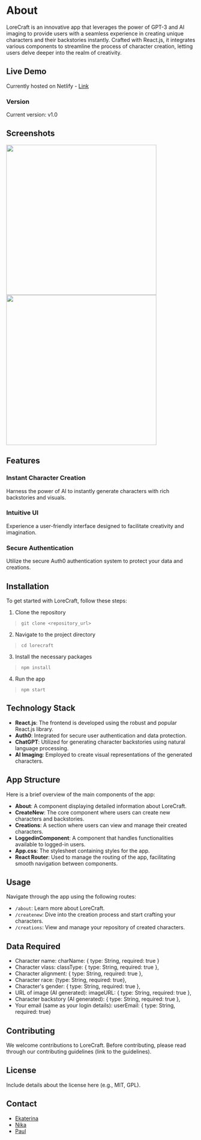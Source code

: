 # About

LoreCraft is an innovative app that leverages the power of GPT-3 and AI imaging to provide users with a seamless experience in creating unique characters and their backstories instantly. Crafted with React.js, it integrates various components to streamline the process of character creation, letting users delve deeper into the realm of creativity.

## Live Demo
Currently hosted on Netlify - <a href="https://lorecraft.netlify.app/">Link</a>

### Version
Current version: v1.0

## Screenshots
<img style="width:400px;" src="https://i.ibb.co/mNQtVGg/Screen-Shot-2023-09-14-at-10-19-46-AM.png"> <img style="width:400px;" src="https://i.ibb.co/3RFBBhc/Screen-Shot-2023-09-14-at-10-21-04-AM.png">
## Features

### Instant Character Creation
Harness the power of AI to instantly generate characters with rich backstories and visuals.

### Intuitive UI
Experience a user-friendly interface designed to facilitate creativity and imagination.

### Secure Authentication
Utilize the secure Auth0 authentication system to protect your data and creations.

## Installation

To get started with LoreCraft, follow these steps:

1. Clone the repository

> `git clone <repository_url>`

2. Navigate to the project directory

> `cd lorecraft`

3. Install the necessary packages

> `npm install`

4. Run the app

> `npm start`


## Technology Stack

- **React.js**: The frontend is developed using the robust and popular React.js library.
- **Auth0**: Integrated for secure user authentication and data protection.
- **ChatGPT**: Utilized for generating character backstories using natural language processing.
- **AI Imaging**: Employed to create visual representations of the generated characters.

## App Structure

Here is a brief overview of the main components of the app:

- **About**: A component displaying detailed information about LoreCraft.
- **CreateNew**: The core component where users can create new characters and backstories.
- **Creations**: A section where users can view and manage their created characters.
- **LoggedinComponent**: A component that handles functionalities available to logged-in users.
- **App.css**: The stylesheet containing styles for the app.
- **React Router**: Used to manage the routing of the app, facilitating smooth navigation between components.

## Usage

Navigate through the app using the following routes:

- `/about`: Learn more about LoreCraft.
- `/createnew`: Dive into the creation process and start crafting your characters.
- `/creations`: View and manage your repository of created characters.

## Data Required
- Character name: charName: { type: String, required: true }
- Character vlass: classType: { type: String, required: true },
- Character alignment: { type: String, required: true },
- Character race: {type: String, required: true},
- Character's gender: { type: String, required: true },
- URL of image (AI generated): imageURL: { type: String, required: true },
- Character backstory (AI generated): { type: String, required: true },
- Your email (same as your login details): userEmail: { type: String, required: true}


## Contributing

We welcome contributions to LoreCraft. Before contributing, please read through our contributing guidelines (link to the guidelines).

## License

Include details about the license here (e.g., MIT, GPL).

## Contact

- [Ekaterina]()
- [Nika]()
- [Paul]()



